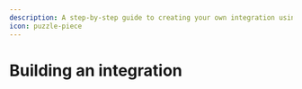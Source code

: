 ```yaml
---
description: A step-by-step guide to creating your own integration using our API
icon: puzzle-piece
---
```


# Building an integration

